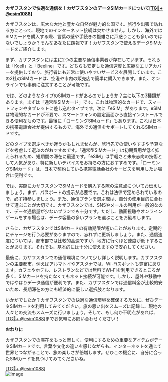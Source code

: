 **カザフスタンで快適な通信を！カザフスタンのデータSIMカードについて[[TG💪+ @esim1088](https://t.me/s/esim1088)]**

カザフスタンは、広大な大地と豊かな自然が魅力的な国です。旅行や出張で訪れる方にとって、現地でのインターネット接続は欠かせません。しかし、海外ではSIMカードを購入する際、言葉の壁や手続きの複雑さに戸惑うことも多いのではないでしょうか？そんなあなたに朗報です！カザフスタンで使えるデータSIMカードをご紹介します。

まず、カザフスタンには主に2つの主要な通信事業者が存在しています。それらは「Kcell」と「Beeline」です。どちらも安定した通信速度と広範なエリアカバーを提供しており、旅行者にも非常に使いやすいサービスを展開しています。この2社のSIMカードは、空港や市内の販売店で簡単に購入できます。また、オンラインでも事前に注文することが可能です。

では、どのようなタイプのSIMカードがあるのでしょうか？主に以下の3種類があります。まずは「通常型SIMカード」です。これは物理的なカードで、スマートフォンやタブレットに差し込むタイプです。次に「eSIM」があります。eSIMは物理的なカードが不要で、スマートフォンの設定画面から直接インストールできる便利なものです。最後に「ローミングSIMカード」もあります。これは日本の携帯電話会社が提供するもので、海外での通信をサポートしてくれるSIMカードです。

どのタイプを選ぶべきか迷うかもしれませんが、旅行先での使いやすさや予算などを考慮して選ぶのがおすすめです。「通常型SIMカード」は初期費用が低く抑えられるため、短期間の滞在に最適です。「eSIM」は手軽さと未来志向の技術として人気があり、特に新しいデバイスをお持ちの方におすすめです。「ローミングSIMカード」は、日本で契約している携帯電話会社のサービスを利用したい場合に便利です。

では、実際にカザフスタンでSIMカードを購入する際の注意点についてお伝えしましょう。まず、パスポートの提示が必要です。これは法律で定められているので、必ず持参しましょう。また、通信プランを選ぶ際は、自分の使用目的に合わせて選ぶことが大切です。カザフスタンでは、SNSやメールの利用が一般的なので、データ通信量が少ないプランでも十分です。ただし、動画視聴やオンラインゲームをする場合は、データ容量の多いプランを選ぶことをお勧めします。

さらに、カザフスタンではSIMカードの有効期限が短いことがあります。定期的にチャージを行う必要がありますので、忘れずに更新しましょう。また、通信速度については、都市部では比較的高速ですが、地方に行くほど速度が低下することがあります。それでも、基本的には十分に使えますので安心してください。

最後に、カザフスタンでの通信環境について少し詳しく説明します。カザフスタンの主要都市、例えばアルマトイやアスタナでは、Wi-Fiスポットも豊富にあります。カフェやホテル、レストランなどでは無料でWi-Fiを利用できるところが多く、SIMカードを持たなくてもネット接続が可能です。しかし、屋外や移動中ではやはりデータ通信が便利です。また、カザフスタンでは通信料金が比較的安いため、長期滞在の方にも経済的に優しい選択肢となります。

いかがでしたか？カザフスタンでの快適な通信環境を確保するために、ぜひデータSIMカードを利用してみてください。旅の思い出をスムーズに記録し、現地の人々との交流もスムーズに行いましょう。そして、もし何か不明点があれば、[[TG💪+ @esim1088](https://t.me/s/esim1088)]までお気軽にお問い合わせください！

**おわりに**

カザフスタンでの滞在をもっと楽しく、便利にするための重要なアイテムがデータSIMカードです。言葉や文化の違いを感じながらも、インターネットを通じて世界とつながることで、旅の楽しさが倍増します。ぜひこの機会に、自分に合ったSIMカードを見つけてみてくださいね。

[[TG💪+ @esim1088](https://t.me/s/esim1088)]  
![Image](https://i.postimg.cc/Y0z9fWf4/image.png)